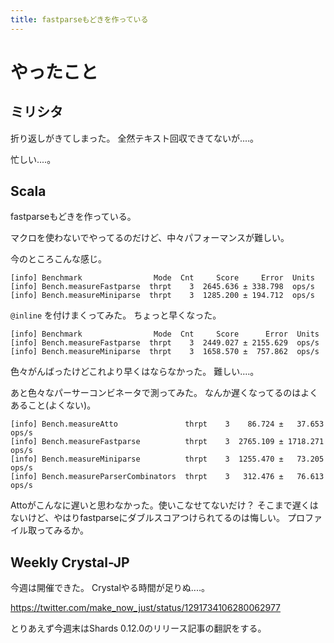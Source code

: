```yaml
---
title: fastparseもどきを作っている
---
```


# やったこと

## ミリシタ

折り返しがきてしまった。
全然テキスト回収できてないが‥‥。

忙しい‥‥。

## Scala

fastparseもどきを作っている。

マクロを使わないでやってるのだけど、中々パフォーマンスが難しい。

今のところこんな感じ。

```
[info] Benchmark                Mode  Cnt     Score     Error  Units
[info] Bench.measureFastparse  thrpt    3  2645.636 ± 338.798  ops/s
[info] Bench.measureMiniparse  thrpt    3  1285.200 ± 194.712  ops/s
```

`@inline` を付けまくってみた。
ちょっと早くなった。

```
[info] Benchmark                Mode  Cnt     Score      Error  Units
[info] Bench.measureFastparse  thrpt    3  2449.027 ± 2155.629  ops/s
[info] Bench.measureMiniparse  thrpt    3  1658.570 ±  757.862  ops/s
```

色々がんばったけどこれより早くはならなかった。
難しい‥‥。

あと色々なパーサーコンビネータで測ってみた。
なんか遅くなってるのはよくあること(よくない)。

```
[info] Bench.measureAtto               thrpt    3    86.724 ±   37.653  ops/s
[info] Bench.measureFastparse          thrpt    3  2765.109 ± 1718.271  ops/s
[info] Bench.measureMiniparse          thrpt    3  1255.470 ±   73.205  ops/s
[info] Bench.measureParserCombinators  thrpt    3   312.476 ±   76.613  ops/s
```

Attoがこんなに遅いと思わなかった。使いこなせてないだけ？
そこまで遅くはないけど、やはりfastparseにダブルスコアつけられてるのは悔しい。
プロファイル取ってみるか。

## Weekly Crystal-JP

今週は開催できた。
Crystalやる時間が足りぬ‥‥。

<https://twitter.com/make_now_just/status/1291734106280062977>

とりあえず今週末はShards 0.12.0のリリース記事の翻訳をする。
